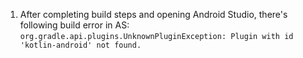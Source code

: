 1. After completing build steps and opening Android Studio, there's following build error in AS: ```org.gradle.api.plugins.UnknownPluginException: Plugin with id 'kotlin-android' not found.```
